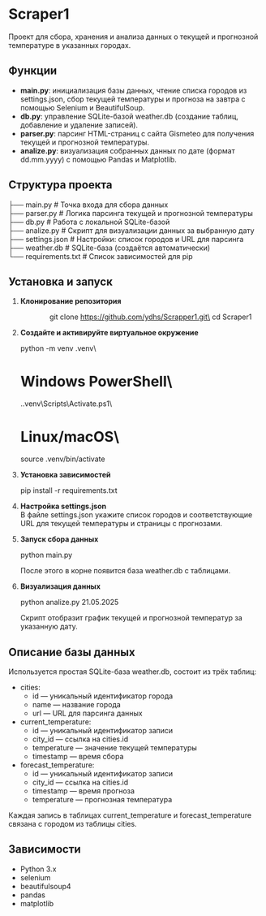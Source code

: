 ﻿# Scraper1
Проект для сбора, хранения и анализа данных о текущей и прогнозной температуре в указанных городах.
## Функции
- **main.py**: инициализация базы данных, чтение списка городов из settings.json, сбор текущей температуры и прогноза на завтра с помощью Selenium и BeautifulSoup.
- **db.py**: управление SQLite-базой weather.db (создание таблиц, добавление и удаление записей).
- **parser.py**: парсинг HTML-страниц с сайта Gismeteo для получения текущей и прогнозной температуры.
- **analize.py**: визуализация собранных данных по дате (формат dd.mm.yyyy) с помощью Pandas и Matplotlib.
## Структура проекта
├── main.py                # Точка входа для сбора данных\
├── parser.py	# Логика парсинга текущей и прогнозной температуры\
├── db.py                  # Работа с локальной SQLite-базой\
├── analize.py             # Скрипт для визуализации данных за выбранную дату\
├── settings.json          # Настройки: список городов и URL для парсинга\
├── weather.db             # SQLite-база (создаётся автоматически)\
└── requirements.txt       # Список зависимостей для pip
## Установка и запуск
1. **Клонирование репозитория**

   `        `git clone https://github.com/ydhs/Scrapper1.git\
   cd Scraper1
2. **Создайте и активируйте виртуальное окружение**

   python -m venv .venv\
   # Windows PowerShell\
   .\.venv\Scripts\Activate.ps1\
   # Linux/macOS\
   source .venv/bin/activate
3. **Установка зависимостей**

   pip install -r requirements.txt
4. **Настройка settings.json**\
   В файле settings.json укажите список городов и соответствующие URL для текущей температуры и страницы с прогнозами.
4. **Запуск сбора данных**

   python main.py

   После этого в корне появится база weather.db с таблицами.
6. **Визуализация данных**

   python analize.py 21.05.2025

   Скрипт отобразит график текущей и прогнозной температур за указанную дату.
## Описание базы данных
Используется простая SQLite-база weather.db, состоит из трёх таблиц:

- cities:
  - id — уникальный идентификатор города
  - name — название города
  - url — URL для парсинга данных
- current\_temperature:
  - id — уникальный идентификатор записи
  - city\_id — ссылка на cities.id
  - temperature — значение текущей температуры
  - timestamp — время сбора
- forecast\_temperature:
  - id — уникальный идентификатор записи
  - city\_id — ссылка на cities.id
  - timestamp — время прогноза
  - temperature — прогнозная температура

Каждая запись в таблицах current\_temperature и forecast\_temperature связана с городом из таблицы cities.
## Зависимости
- Python 3.x
- selenium
- beautifulsoup4
- pandas
- matplotlib
